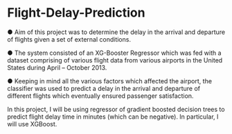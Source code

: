 # Flight-Delay-Prediction

● Aim of this project was to determine the delay in the arrival and departure of flights given a set of external conditions.

● The system consisted of an XG-Booster Regressor which was fed with a dataset comprising of various flight data from
various airports in the United States during April – October 2013.

● Keeping in mind all the various factors which affected the airport, the classifier was used to predict a delay in the
arrival and departure of different flights which eventually ensured passenger satisfaction.

In this project, I will be using regressor of gradient boosted decision trees to predict flight delay time in minutes (which can be negative). In particular, I will use XGBoost.
